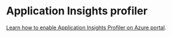 
# Application Insights profiler 

[Learn how to enable Application Insights Profiler on Azure portal](https://docs.microsoft.com/azure/application-insights/app-insights-profiler).
